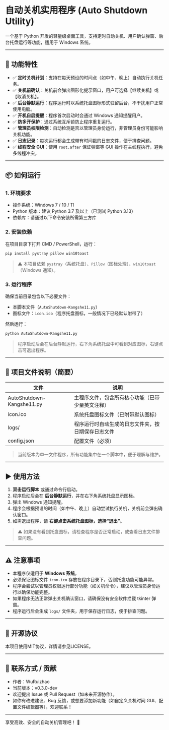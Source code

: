 # 自动关机实用程序 (Auto Shutdown Utility)

一个基于 Python 开发的轻量级桌面工具，支持定时自动关机、用户确认弹窗、后台托盘运行等功能，适用于 Windows 系统。

---

## 🌟 功能特性

- ✅ **定时关机计划**：支持在每天预设的时间点（如中午、晚上）自动执行关机任务。
- ✅ **关机前确认**：关机前会弹出图形化提示窗口，用户可选择【继续关机】或【取消关机】。
- ✅ **后台静默运行**：程序运行时以系统托盘图标形式驻留后台，不干扰用户正常使用电脑。
- ✅ **开机自启提醒**：程序首次启动时会通过 Windows 通知提醒用户。
- ✅ **防多开保护**：通过系统互斥锁防止程序重复运行。
- ✅ **管理员权限检测**：自动检测是否以管理员身份运行，非管理员身份可能影响关机功能。
- ✅ **日志记录**：每次运行都会生成带有时间戳的日志文件，便于排查问题。
- ✅ **线程安全 GUI**：使用 `root.after` 保证弹窗等 GUI 操作在主线程执行，避免多线程冲突。

---

## 📦 如何运行

### 1. 环境要求

- 操作系统：Windows 7 / 10 / 11
- Python 版本：建议 Python 3.7 及以上（已测试 Python 3.13）
- 依赖库：请通过以下命令安装所需第三方库

### 2. 安装依赖

在项目目录下打开 CMD / PowerShell，运行：

```bash
pip install pystray pillow win10toast
```

> ⚠️ 本项目依赖 `pystray`（系统托盘）、`Pillow`（图标处理）、`win10toast`（Windows 通知）。

### 3. 运行程序

确保当前目录包含以下必要文件：

- 本脚本文件（`AutoShutdown-Kangshe11.py`）
- 图标文件：`icon.ico`（程序托盘图标，一般情况下已经默认附带了）

然后运行：

```bash
python AutoShutdown-Kangshe11.py
```

> 程序启动后会在后台静默运行，右下角系统托盘中可看到对应图标，右键点击可退出程序。

---

## 📁 项目文件说明（简要）

| 文件                      | 说明                                               |
| ------------------------- | -------------------------------------------------- |
| AutoShutdown-Kangshe11.py | 主程序文件，包含所有核心功能（已带少量英文注释）   |
| icon.ico                  | 系统托盘图标文件（已附带默认图标）                 |
| logs/                     | 程序运行时自动生成的日志文件夹，按日期保存日志文件 |
| config.json               | 配置文件（必须）                                   |

> 当前版本为单一文件程序，所有功能集中在一个脚本中，便于理解与维护。

---

## ▶️ 使用方法

1. **双击运行脚本** 或通过命令行启动。
2. 程序启动后会在 **后台静默运行**，并在右下角系统托盘显示图标。
3. 弹出 Windows 通知提醒。
4. 程序会根据预设的时间（如中午、晚上）自动尝试执行关机，关机前会弹出确认窗口。
5. 如需退出程序，请 **右键点击系统托盘图标，选择“退出”**。

> ⚠️ 如果没有看到托盘图标，请检查程序是否正常启动，或查看日志文件排查问题。

---

## ⚠️ 注意事项

- 本程序仅适用于 **Windows 系统**。
- 必须保证图标文件 `icon.ico` 存放在程序目录下，否则托盘功能可能异常。
- 程序会尝试以管理员权限运行部分功能（如关机命令），建议以管理员身份运行以确保功能完整。
- 如果程序无法正常弹出关机确认窗口，请确保没有安全软件拦截 tkinter 弹窗。
- 程序运行后会生成 `logs/` 文件夹，用于保存运行日志，便于排查问题。

---

## 📄 开源协议

本项目使用MIT协议，详情请参见LICENSE。

---

## 🤝 联系方式 / 贡献

- 作者：WuRuizhao
- 当前版本：v0.3.0-dev
- 欢迎提出 Issue 或 Pull Request（如未来开源协作）。
- 如你有改进建议、Bug 反馈，或想要添加新功能（如自定义关机时间 GUI、配置文件编辑器等），欢迎联系！

---

享受高效、安全的自动关机管理吧！ 🚀

